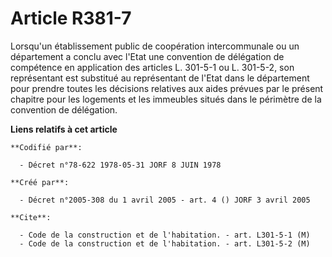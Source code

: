 # Article R381-7

Lorsqu'un établissement public de coopération intercommunale ou un département a conclu avec l'Etat une convention de
délégation de compétence en application des articles L. 301-5-1 ou L. 301-5-2, son représentant est substitué au représentant
de l'Etat dans le département pour prendre toutes les décisions relatives aux aides prévues par le présent chapitre pour les
logements et les immeubles situés dans le périmètre de la convention de délégation.

**Liens relatifs à cet article**

	**Codifié par**:

	  - Décret n°78-622 1978-05-31 JORF 8 JUIN 1978

	**Créé par**:

	  - Décret n°2005-308 du 1 avril 2005 - art. 4 () JORF 3 avril 2005

	**Cite**:

	  - Code de la construction et de l'habitation. - art. L301-5-1 (M)
	  - Code de la construction et de l'habitation. - art. L301-5-2 (M)
